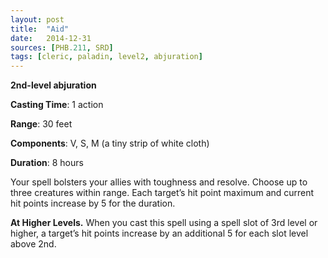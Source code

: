 ```yaml
---
layout: post
title:  "Aid"
date:   2014-12-31
sources: [PHB.211, SRD]
tags: [cleric, paladin, level2, abjuration]
---
```


**2nd-level abjuration**

**Casting Time**: 1 action

**Range**: 30 feet

**Components**: V, S, M (a tiny strip of white cloth)

**Duration**: 8 hours

Your spell bolsters your allies with toughness and resolve. Choose up to three creatures within range. Each target’s hit point maximum and current hit points increase by 5 for the duration.

**At Higher Levels.** When you cast this spell using a spell slot of 3rd level or higher, a target’s hit points increase by an additional 5 for each slot level above 2nd.
